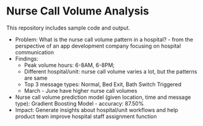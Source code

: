 # Nurse Call Volume Analysis
This repository includes sample code and output.

* Problem: What is the nurse call volume pattern in a hospital? - from the perspective of an app development company focusing on hospital communication 
* Findings: 
  * Peak volume hours: 6-8AM, 6-8PM;
  * Different hospital/unit: nurse call volume varies a lot, but the patterns are same
  * Top 3 message types: Normal, Bed Exit, Bath Switch Triggered
  * March - June have higher nurse call volumes
* Nurse call volume prediction model (given location, time and message type): Gradient Boosting Model - accuracy: 87.50%
* Impact: Generate insights about hospital/unit workflows and help product team improve hospital staff assignment function
